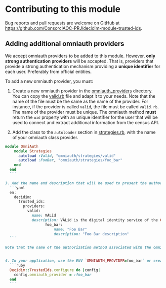 # Contributing to this module

Bug reports and pull requests are welcome on GitHub at https://github.com/ConsorciAOC-PRJ/decidim-module-trusted-ids.

## Adding additional omniauth providers

We accept omniauth providers to be added to this module. However, **only strong authentication providers** will be accepted. That is, providers that provide a strong authentication mechanism providing a **unique identifier** for each user. Preferably from official entities.

To add a new omniauth provider, you must:

1. Create a new omniauth provider in the [omniauth_providers](lib/omniauth/strategies/) directory. You can copy the [valid.rb](lib/omniauth/strategies/valid.rb) file and adapt it to your needs. Note that the name of the file must be the same as the name of the provider. For instance, if the provider is called `valid`, the file must be called `valid.rb`. The name of the provider must be unique.
The omniauth method **must** return the `uid` property with an unique identifier for the user that will be used to connect and extract additional information from the census API.

2. Add the class to the `autoloader` section in [strategies.rb](lib/omniauth/strategies.rb), with the name of your omniauth class provider.
  ```ruby
  module OmniAuth
	  module Strategies
	    autoload :Valid, "omniauth/strategies/valid"
	    autoload :FooBar, "omniauth/strategies/foo_bar"
	  end
	end
	```

3. Add the name and description that will be used to present the authorization button in the [locales](config/locales/en.yml) file.
	```yaml
	en:
	  decidim:
	    trusted_ids:
	      providers:
	        valid:
	          name: VÀLid
	          description: VÀLid is the digital identity service of the Government of Catalonia.
					foo_bar:
						name: "Foo Bar"
						description: "Foo Bar description"
	```

  Note that the name of the authorization method associated with the omniauth method will be dynamically calculated according to the `name` property. This is done in the file [zz_fallbacks.rb](config/locales/zz_fallbacks.rb).


4. In your application, use the ENV `OMNIAUTH_PROVIDER=foo_bar` or create an initializer to specify the default omniauth provider:
	```ruby
	Decidim::TrustedIds.configure do |config|
	  config.omniauth_provider = :foo_bar
	end
	```



